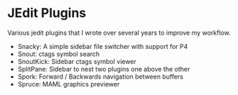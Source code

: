 # JEdit Plugins
Various jedit plugins that I wrote over several years to improve my workflow.

* Snacky: A simple sidebar file switcher with support for P4
* Snout: ctags symbol search
* SnoutKick: Sidebar ctags symbol viewer
* SplitPane: Sidebar to nest two plugins one above the other
* Spork: Forward / Backwards navigation between buffers
* Spruce: MAML graphics previewer

